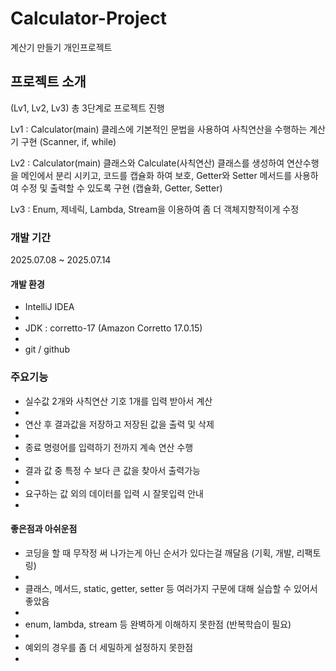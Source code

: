 # Calculator-Project
계산기 만들기 개인프로젝트

## 프로젝트 소개
(Lv1, Lv2, Lv3) 총 3단계로 프로젝트 진행

Lv1 : Calculator(main) 클레스에 기본적인 문법을 사용하여 사칙연산을 수행하는 계산기 구현 (Scanner, if, while)

Lv2 : Calculator(main) 클래스와 Calculate(사칙연산) 클래스를 생성하여 연산수행을 메인에서 분리 시키고, 코드를 캡슐화 하여 보호, Getter와 Setter 메서드를 사용하여 수정 및 출력할 수 있도록 구현 (캡슐화, Getter, Setter)
      
Lv3 : Enum, 제네릭, Lambda, Stream을 이용하여 좀 더 객체지향적이게 수정


### 개발 기간
2025.07.08 ~ 2025.07.14

#### 개발 환경
- IntelliJ IDEA
- 
- JDK : corretto-17 (Amazon Corretto 17.0.15)
- 
- git / github

### 주요기능
- 실수값 2개와 사칙연산 기호 1개를 입력 받아서 계산
- 
- 연산 후 결과값을 저장하고 저장된 값을 출력 및 삭제
- 
- 종료 명령어를 입력하기 전까지 계속 연산 수행
- 
- 결과 값 중 특정 수 보다 큰 값을 찾아서 출력가능
- 
- 요구하는 값 외의 데이터를 입력 시 잘못입력 안내
- 

#### 좋은점과 아쉬운점
- 코딩을 할 때 무작정 써 나가는게 아닌 순서가 있다는걸 깨달음 (기획, 개발, 리팩토링)
- 
- 클래스, 메서드, static, getter, setter 등 여러가지 구문에 대해 실습할 수 있어서 좋았음
- 
- enum, lambda, stream 등 완벽하게 이해하지 못한점 (반복학습이 필요)
- 
- 예외의 경우를 좀 더 세밀하게 설정하지 못한점
- 

  
